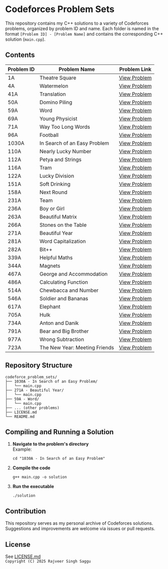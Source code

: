 # Codeforces Problem Sets

This repository contains my C++ solutions to a variety of Codeforces problems, organized by problem ID and name. Each folder is named in the format `[Problem ID] - [Problem Name]` and contains the corresponding C++ solution (`main.cpp`).

## Contents

| Problem ID | Problem Name                    | Problem Link |
|------------|---------------------------------|--------------|
| 1A         | Theatre Square                  | [View Problem](https://codeforces.com/problemset/problem/1/A) |
| 4A         | Watermelon                      | [View Problem](https://codeforces.com/problemset/problem/4/A) |
| 41A        | Translation                     | [View Problem](https://codeforces.com/problemset/problem/41/A) |
| 50A        | Domino Piling                   | [View Problem](https://codeforces.com/problemset/problem/50/A) |
| 59A        | Word                            | [View Problem](https://codeforces.com/problemset/problem/59/A) |
| 69A        | Young Physicist                 | [View Problem](https://codeforces.com/problemset/problem/69/A) |
| 71A        | Way Too Long Words              | [View Problem](https://codeforces.com/problemset/problem/71/A) |
| 96A        | Football                        | [View Problem](https://codeforces.com/problemset/problem/96/A) |
| 1030A      | In Search of an Easy Problem    | [View Problem](https://codeforces.com/problemset/problem/1030/A) |
| 110A       | Nearly Lucky Number             | [View Problem](https://codeforces.com/problemset/problem/110/A) |
| 112A       | Petya and Strings               | [View Problem](https://codeforces.com/problemset/problem/112/A) |
| 116A       | Tram                            | [View Problem](https://codeforces.com/problemset/problem/116/A) |
| 122A       | Lucky Division                  | [View Problem](https://codeforces.com/problemset/problem/122/A) |
| 151A       | Soft Drinking                   | [View Problem](https://codeforces.com/problemset/problem/151/A) |
| 158A       | Next Round                      | [View Problem](https://codeforces.com/problemset/problem/158/A) |
| 231A       | Team                            | [View Problem](https://codeforces.com/problemset/problem/231/A) |
| 236A       | Boy or Girl                     | [View Problem](https://codeforces.com/problemset/problem/236/A) |
| 263A       | Beautiful Matrix                | [View Problem](https://codeforces.com/problemset/problem/263/A) |
| 266A       | Stones on the Table             | [View Problem](https://codeforces.com/problemset/problem/266/A) |
| 271A       | Beautiful Year                  | [View Problem](https://codeforces.com/problemset/problem/271/A) |
| 281A       | Word Capitalization             | [View Problem](https://codeforces.com/problemset/problem/281/A) |
| 282A       | Bit++                           | [View Problem](https://codeforces.com/problemset/problem/282/A) |
| 339A       | Helpful Maths                   | [View Problem](https://codeforces.com/problemset/problem/339/A) |
| 344A       | Magnets                         | [View Problem](https://codeforces.com/problemset/problem/344/A) |
| 467A       | George and Accommodation        | [View Problem](https://codeforces.com/problemset/problem/467/A) |
| 486A       | Calculating Function            | [View Problem](https://codeforces.com/problemset/problem/486/A) |
| 514A       | Chewbaсca and Number            | [View Problem](https://codeforces.com/problemset/problem/514/A) |
| 546A       | Soldier and Bananas             | [View Problem](https://codeforces.com/problemset/problem/546/A) |
| 617A       | Elephant                        | [View Problem](https://codeforces.com/problemset/problem/617/A) |
| 705A       | Hulk                            | [View Problem](https://codeforces.com/problemset/problem/705/A) |
| 734A       | Anton and Danik                 | [View Problem](https://codeforces.com/problemset/problem/734/A) |
| 791A       | Bear and Big Brother            | [View Problem](https://codeforces.com/problemset/problem/791/A) |
| 977A       | Wrong Subtraction               | [View Problem](https://codeforces.com/problemset/problem/977/A) |
| 723A       | The New Year: Meeting Friends   | [View Problem](https://codeforces.com/problemset/problem/723/A) |

## Repository Structure

```
codeforce_problem_sets/
├── 1030A - In Search of an Easy Problem/
│   └── main.cpp
├── 271A - Beautiful Year/
│   └── main.cpp
├── 59A - Word/
│   └── main.cpp
├── ... (other problems)
├── LICENSE.md
└── README.md
```

## Compiling and Running a Solution

1. **Navigate to the problem's directory**  
   Example:
   ```
   cd "1030A - In Search of an Easy Problem"
   ```

2. **Compile the code**  
   ```
   g++ main.cpp -o solution
   ```

3. **Run the executable**  
   ```
   ./solution
   ```

## Contribution

This repository serves as my personal archive of Codeforces solutions. Suggestions and improvements are welcome via issues or pull requests.

## License

See [LICENSE.md](LICENSE.md)  
`Copyright (C) 2025 Rajveer Singh Saggu`
